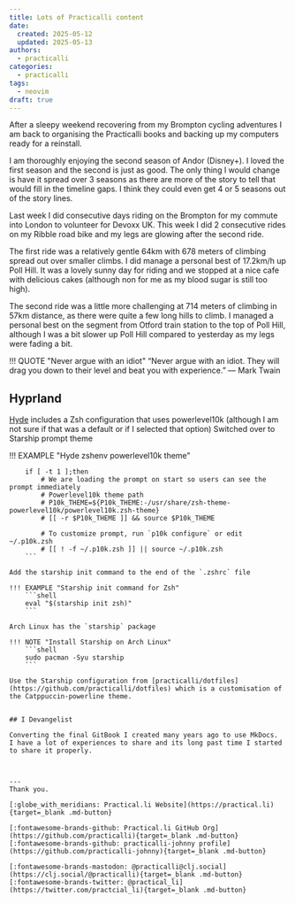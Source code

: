 ```yaml
---
title: Lots of Practicalli content
date:
  created: 2025-05-12
  updated: 2025-05-13
authors:
  - practicalli
categories:
  - practicalli
tags:
  - neovim
draft: true
---
```


After a sleepy weekend recovering from my Brompton cycling adventures I am back to organising the Practicalli books and backing up my computers ready for a reinstall.

I am thoroughly enjoying the second season of Andor (Disney+).  I loved the first season and the second is just as good.  The only thing I would change is have it spread over 3 seasons as there are more of the story to tell that would fill in the timeline gaps.  I think they could even get 4 or 5 seasons out of the story lines.

Last week I did consecutive days riding on the Brompton for my commute into London to volunteer for Devoxx UK.  This week I did 2 consecutive rides on my Ribble road bike and my legs are glowing after the second ride.

The first ride was a relatively gentle 64km with 678 meters of climbing spread out over smaller climbs.  I did manage a personal best of 17.2km/h up Poll Hill.  It was a lovely sunny day for riding and we stopped at a nice cafe with delicious cakes (although non for me as my blood sugar is still too high).

The second ride was a little more challenging at 714 meters of climbing in 57km distance, as there were quite a few long hills to climb.  I managed a personal best on the segment from Otford train station to the top of Poll Hill, although I was a bit slower up Poll Hill compared to yesterday as my legs were fading a bit.

!!! QUOTE "Never argue with an idiot"
    “Never argue with an idiot. They will drag you down to their level and beat you with experience.” ― Mark Twain



<!-- more -->


## Hyprland

[Hyde]() includes a Zsh configuration that uses powerlevel10k (although I am not sure if that was a default or if I selected that option)
Switched over to Starship prompt theme

!!! EXAMPLE "Hyde zshenv powerlevel10k theme"
```config title="~/.zshrc"
    if [ -t 1 ];then
        # We are loading the prompt on start so users can see the prompt immediately
        # Powerlevel10k theme path
        # P10k_THEME=${P10k_THEME:-/usr/share/zsh-theme-powerlevel10k/powerlevel10k.zsh-theme}
        # [[ -r $P10k_THEME ]] && source $P10k_THEME

        # To customize prompt, run `p10k configure` or edit ~/.p10k.zsh
        # [[ ! -f ~/.p10k.zsh ]] || source ~/.p10k.zsh
    ```

Add the starship init command to the end of the `.zshrc` file

!!! EXAMPLE "Starship init command for Zsh"
    ```shell
    eval "$(starship init zsh)"
    ```

Arch Linux has the `starship` package

!!! NOTE "Install Starship on Arch Linux"
    ```shell
    sudo pacman -Syu starship
    ```

Use the Starship configuration from [practicalli/dotfiles](https://github.com/practicalli/dotfiles) which is a customisation of the Catppuccin-powerline theme.


## I Devangelist

Converting the final GitBook I created many years ago to use MkDocs.  I have a lot of experiences to share and its long past time I started to share it properly.



---
Thank you.

[:globe_with_meridians: Practical.li Website](https://practical.li){target=_blank .md-button}

[:fontawesome-brands-github: Practical.li GitHub Org](https://github.com/practicalli){target=_blank .md-button}
[:fontawesome-brands-github: practicalli-johnny profile](https://github.com/practicalli-johnny){target=_blank .md-button}

[:fontawesome-brands-mastodon: @practicalli@clj.social](https://clj.social/@practicalli){target=_blank .md-button}
[:fontawesome-brands-twitter: @practical_li](https://twitter.com/practcial_li){target=_blank .md-button}

